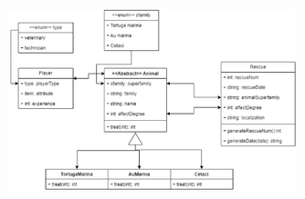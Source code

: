 ![texto_alternativo](https://github.com/JoaquinAlcazar/SaveTheOcean/blob/master/SaveTheOceanUML.drawio.png?raw=true)
